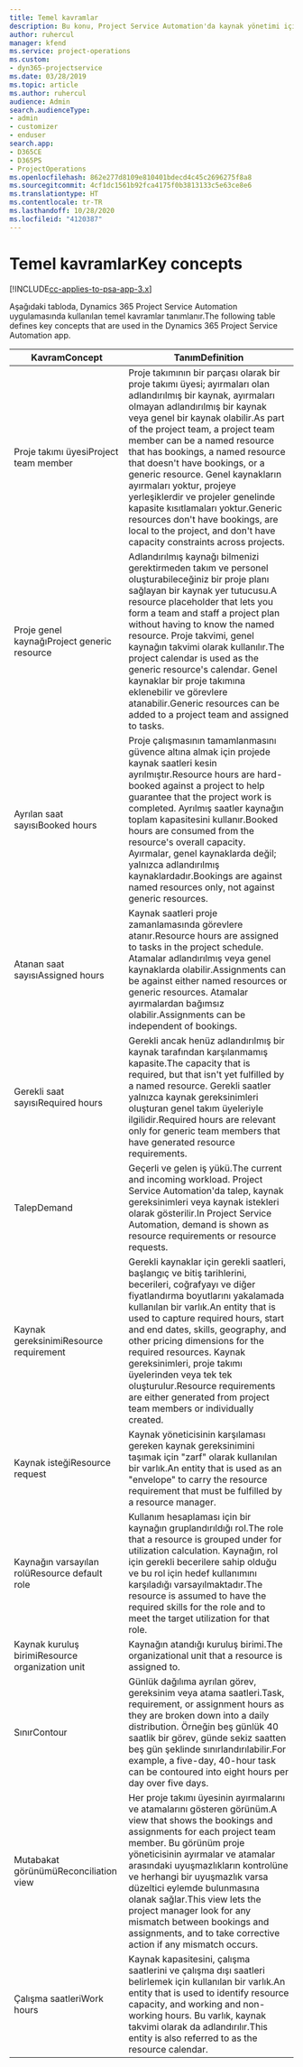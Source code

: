 ```yaml
---
title: Temel kavramlar
description: Bu konu, Project Service Automation'da kaynak yönetimi için temel kavramlar hakkında bilgi sağlar.
author: ruhercul
manager: kfend
ms.service: project-operations
ms.custom:
- dyn365-projectservice
ms.date: 03/28/2019
ms.topic: article
ms.author: ruhercul
audience: Admin
search.audienceType:
- admin
- customizer
- enduser
search.app:
- D365CE
- D365PS
- ProjectOperations
ms.openlocfilehash: 862e277d8109e810401bdecd4c45c2696275f8a8
ms.sourcegitcommit: 4cf1dc1561b92fca4175f0b3813133c5e63ce8e6
ms.translationtype: HT
ms.contentlocale: tr-TR
ms.lasthandoff: 10/28/2020
ms.locfileid: "4120387"
---
```

# <a name="key-concepts"></a><span data-ttu-id="d487a-103">Temel kavramlar</span><span class="sxs-lookup"><span data-stu-id="d487a-103">Key concepts</span></span>

[!INCLUDE[cc-applies-to-psa-app-3.x](../includes/cc-applies-to-psa-app-3x.md)]

<span data-ttu-id="d487a-104">Aşağıdaki tabloda, Dynamics 365 Project Service Automation uygulamasında kullanılan temel kavramlar tanımlanır.</span><span class="sxs-lookup"><span data-stu-id="d487a-104">The following table defines key concepts that are used in the Dynamics 365 Project Service Automation app.</span></span>

| <span data-ttu-id="d487a-105">Kavram</span><span class="sxs-lookup"><span data-stu-id="d487a-105">Concept</span></span>                    | <span data-ttu-id="d487a-106">Tanım</span><span class="sxs-lookup"><span data-stu-id="d487a-106">Definition</span></span> |
|----------------------------|------------|
| <span data-ttu-id="d487a-107">Proje takımı üyesi</span><span class="sxs-lookup"><span data-stu-id="d487a-107">Project team member</span></span>        | <span data-ttu-id="d487a-108">Proje takımının bir parçası olarak bir proje takımı üyesi; ayırmaları olan adlandırılmış bir kaynak, ayırmaları olmayan adlandırılmış bir kaynak veya genel bir kaynak olabilir.</span><span class="sxs-lookup"><span data-stu-id="d487a-108">As part of the project team, a project team member can be a named resource that has bookings, a named resource that doesn't have bookings, or a generic resource.</span></span> <span data-ttu-id="d487a-109">Genel kaynakların ayırmaları yoktur, projeye yerleşiklerdir ve projeler genelinde kapasite kısıtlamaları yoktur.</span><span class="sxs-lookup"><span data-stu-id="d487a-109">Generic resources don't have bookings, are local to the project, and don't have capacity constraints across projects.</span></span> |
| <span data-ttu-id="d487a-110">Proje genel kaynağı</span><span class="sxs-lookup"><span data-stu-id="d487a-110">Project generic resource</span></span>   | <span data-ttu-id="d487a-111">Adlandırılmış kaynağı bilmenizi gerektirmeden takım ve personel oluşturabileceğiniz bir proje planı sağlayan bir kaynak yer tutucusu.</span><span class="sxs-lookup"><span data-stu-id="d487a-111">A resource placeholder that lets you form a team and staff a project plan without having to know the named resource.</span></span> <span data-ttu-id="d487a-112">Proje takvimi, genel kaynağın takvimi olarak kullanılır.</span><span class="sxs-lookup"><span data-stu-id="d487a-112">The project calendar is used as the generic resource's calendar.</span></span> <span data-ttu-id="d487a-113">Genel kaynaklar bir proje takımına eklenebilir ve görevlere atanabilir.</span><span class="sxs-lookup"><span data-stu-id="d487a-113">Generic resources can be added to a project team and assigned to tasks.</span></span> |
| <span data-ttu-id="d487a-114">Ayrılan saat sayısı</span><span class="sxs-lookup"><span data-stu-id="d487a-114">Booked hours</span></span>               | <span data-ttu-id="d487a-115">Proje çalışmasının tamamlanmasını güvence altına almak için projede kaynak saatleri kesin ayrılmıştır.</span><span class="sxs-lookup"><span data-stu-id="d487a-115">Resource hours are hard-booked against a project to help guarantee that the project work is completed.</span></span> <span data-ttu-id="d487a-116">Ayrılmış saatler kaynağın toplam kapasitesini kullanır.</span><span class="sxs-lookup"><span data-stu-id="d487a-116">Booked hours are consumed from the resource's overall capacity.</span></span> <span data-ttu-id="d487a-117">Ayırmalar, genel kaynaklarda değil; yalnızca adlandırılmış kaynaklardadır.</span><span class="sxs-lookup"><span data-stu-id="d487a-117">Bookings are against named resources only, not against generic resources.</span></span> |
| <span data-ttu-id="d487a-118">Atanan saat sayısı</span><span class="sxs-lookup"><span data-stu-id="d487a-118">Assigned hours</span></span>             | <span data-ttu-id="d487a-119">Kaynak saatleri proje zamanlamasında görevlere atanır.</span><span class="sxs-lookup"><span data-stu-id="d487a-119">Resource hours are assigned to tasks in the project schedule.</span></span> <span data-ttu-id="d487a-120">Atamalar adlandırılmış veya genel kaynaklarda olabilir.</span><span class="sxs-lookup"><span data-stu-id="d487a-120">Assignments can be against either named resources or generic resources.</span></span> <span data-ttu-id="d487a-121">Atamalar ayırmalardan bağımsız olabilir.</span><span class="sxs-lookup"><span data-stu-id="d487a-121">Assignments can be independent of bookings.</span></span> |
| <span data-ttu-id="d487a-122">Gerekli saat sayısı</span><span class="sxs-lookup"><span data-stu-id="d487a-122">Required hours</span></span>             | <span data-ttu-id="d487a-123">Gerekli ancak henüz adlandırılmış bir kaynak tarafından karşılanmamış kapasite.</span><span class="sxs-lookup"><span data-stu-id="d487a-123">The capacity that is required, but that isn't yet fulfilled by a named resource.</span></span> <span data-ttu-id="d487a-124">Gerekli saatler yalnızca kaynak gereksinimleri oluşturan genel takım üyeleriyle ilgilidir.</span><span class="sxs-lookup"><span data-stu-id="d487a-124">Required hours are relevant only for generic team members that have generated resource requirements.</span></span> |
| <span data-ttu-id="d487a-125">Talep</span><span class="sxs-lookup"><span data-stu-id="d487a-125">Demand</span></span>                     | <span data-ttu-id="d487a-126">Geçerli ve gelen iş yükü.</span><span class="sxs-lookup"><span data-stu-id="d487a-126">The current and incoming workload.</span></span> <span data-ttu-id="d487a-127">Project Service Automation'da talep, kaynak gereksinimleri veya kaynak istekleri olarak gösterilir.</span><span class="sxs-lookup"><span data-stu-id="d487a-127">In Project Service Automation, demand is shown as resource requirements or resource requests.</span></span> |
| <span data-ttu-id="d487a-128">Kaynak gereksinimi</span><span class="sxs-lookup"><span data-stu-id="d487a-128">Resource requirement</span></span>       | <span data-ttu-id="d487a-129">Gerekli kaynaklar için gerekli saatleri, başlangıç ve bitiş tarihlerini, becerileri, coğrafyayı ve diğer fiyatlandırma boyutlarını yakalamada kullanılan bir varlık.</span><span class="sxs-lookup"><span data-stu-id="d487a-129">An entity that is used to capture required hours, start and end dates, skills, geography, and other pricing dimensions for the required resources.</span></span> <span data-ttu-id="d487a-130">Kaynak gereksinimleri, proje takımı üyelerinden veya tek tek oluşturulur.</span><span class="sxs-lookup"><span data-stu-id="d487a-130">Resource requirements are either generated from project team members or individually created.</span></span> |
| <span data-ttu-id="d487a-131">Kaynak isteği</span><span class="sxs-lookup"><span data-stu-id="d487a-131">Resource request</span></span>           | <span data-ttu-id="d487a-132">Kaynak yöneticisinin karşılaması gereken kaynak gereksinimini taşımak için "zarf" olarak kullanılan bir varlık.</span><span class="sxs-lookup"><span data-stu-id="d487a-132">An entity that is used as an "envelope" to carry the resource requirement that must be fulfilled by a resource manager.</span></span> |
| <span data-ttu-id="d487a-133">Kaynağın varsayılan rolü</span><span class="sxs-lookup"><span data-stu-id="d487a-133">Resource default role</span></span>      | <span data-ttu-id="d487a-134">Kullanım hesaplaması için bir kaynağın gruplandırıldığı rol.</span><span class="sxs-lookup"><span data-stu-id="d487a-134">The role that a resource is grouped under for utilization calculation.</span></span> <span data-ttu-id="d487a-135">Kaynağın, rol için gerekli becerilere sahip olduğu ve bu rol için hedef kullanımını karşıladığı varsayılmaktadır.</span><span class="sxs-lookup"><span data-stu-id="d487a-135">The resource is assumed to have the required skills for the role and to meet the target utilization for that role.</span></span> |
| <span data-ttu-id="d487a-136">Kaynak kuruluş birimi</span><span class="sxs-lookup"><span data-stu-id="d487a-136">Resource organization unit</span></span> | <span data-ttu-id="d487a-137">Kaynağın atandığı kuruluş birimi.</span><span class="sxs-lookup"><span data-stu-id="d487a-137">The organizational unit that a resource is assigned to.</span></span> |
| <span data-ttu-id="d487a-138">Sınır</span><span class="sxs-lookup"><span data-stu-id="d487a-138">Contour</span></span>                    | <span data-ttu-id="d487a-139">Günlük dağılıma ayrılan görev, gereksinim veya atama saatleri.</span><span class="sxs-lookup"><span data-stu-id="d487a-139">Task, requirement, or assignment hours as they are broken down into a daily distribution.</span></span> <span data-ttu-id="d487a-140">Örneğin beş günlük 40 saatlik bir görev, günde sekiz saatten beş gün şeklinde sınırlandırılabilir.</span><span class="sxs-lookup"><span data-stu-id="d487a-140">For example, a five-day, 40-hour task can be contoured into eight hours per day over five days.</span></span> |
| <span data-ttu-id="d487a-141">Mutabakat görünümü</span><span class="sxs-lookup"><span data-stu-id="d487a-141">Reconciliation view</span></span>        | <span data-ttu-id="d487a-142">Her proje takımı üyesinin ayırmalarını ve atamalarını gösteren görünüm.</span><span class="sxs-lookup"><span data-stu-id="d487a-142">A view that shows the bookings and assignments for each project team member.</span></span> <span data-ttu-id="d487a-143">Bu görünüm proje yöneticisinin ayırmalar ve atamalar arasındaki uyuşmazlıkların kontrolüne ve herhangi bir uyuşmazlık varsa düzeltici eylemde bulunmasına olanak sağlar.</span><span class="sxs-lookup"><span data-stu-id="d487a-143">This view lets the project manager look for any mismatch between bookings and assignments, and to take corrective action if any mismatch occurs.</span></span> |
| <span data-ttu-id="d487a-144">Çalışma saatleri</span><span class="sxs-lookup"><span data-stu-id="d487a-144">Work hours</span></span>                 | <span data-ttu-id="d487a-145">Kaynak kapasitesini, çalışma saatlerini ve çalışma dışı saatleri belirlemek için kullanılan bir varlık.</span><span class="sxs-lookup"><span data-stu-id="d487a-145">An entity that is used to identify resource capacity, and working and non-working hours.</span></span> <span data-ttu-id="d487a-146">Bu varlık, kaynak takvimi olarak da adlandırılır.</span><span class="sxs-lookup"><span data-stu-id="d487a-146">This entity is also referred to as the resource calendar.</span></span> |
